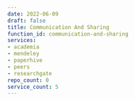 ```yaml
---
date: 2022-06-09
draft: false
title: Communication And Sharing
function_id: communication-and-sharing
services:
- academia
- mendeley
- paperhive
- peers
- researchgate
repo_count: 0
service_count: 5
---
```



